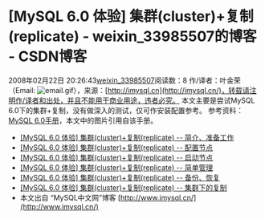 # [MySQL 6.0 体验] 集群(cluster)+复制(replicate) - weixin_33985507的博客 - CSDN博客
2008年02月22日 20:26:43[weixin_33985507](https://me.csdn.net/weixin_33985507)阅读数：8
作/译者：叶金荣（Email: ![email.gif](http://www.imysql.cn/files/pictures/email.gif)），来源：[http://imysql.cn](http://imysql.cn/)，转载请注明作/译者和出处，并且不能用于商业用途，违者必究。
本文主要是尝试MySQL 6.0下的集群+复制，没有做深入的测试，仅可作安装配置参考。
参考资料：[MySQL 6.0手册](http://dev.mysql.com/doc/refman/6.0/en/index.html)，本文中的图片引用自该手册。
- [[MySQL 6.0 体验] 集群(cluster)+复制(replicate) -- 简介、准备工作](http://www.imysql.cn/2008_02_22_mysql6_cluster_and_replicate_intro_prepare)
- [[MySQL 6.0 体验] 集群(cluster)+复制(replicate) -- 配置节点](http://www.imysql.cn/2008_02_22_mysql6_cluster_and_replicate_configure_nodes)
- [[MySQL 6.0 体验] 集群(cluster)+复制(replicate) -- 启动节点](http://www.imysql.cn/2008_02_22_mysql6_cluster_and_replicate_start_nodes)
- [[MySQL 6.0 体验] 集群(cluster)+复制(replicate) -- 简单管理](http://www.imysql.cn/2008_02_22_mysql6_cluster_and_replicate_manage_nodes)
- [[MySQL 6.0 体验] 集群(cluster)+复制(replicate) -- 备份、恢复](http://www.imysql.cn/2008_02_22_mysql6_cluster_and_replicate_backup_and_restore)
- [[MySQL 6.0 体验] 集群(cluster)+复制(replicate) -- 集群下的复制](http://www.imysql.cn/2008_02_22_mysql6_cluster_and_replicate_rep_under_cluster)
- 本文出自 “MySQL中文网”博客 [http://www.imysql.cn/](http://www.imysql.cn/)
